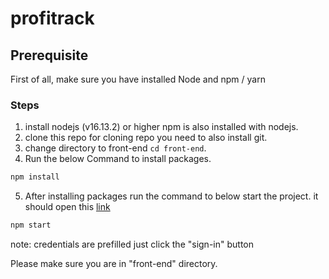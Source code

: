 # profitrack

## Prerequisite
First of all, make sure you have installed Node and npm / yarn

### Steps
1. install nodejs (v16.13.2) or higher npm is also installed with nodejs.
3. clone this repo for cloning repo you need to also install git.
4. change directory to front-end ``cd front-end``.
5. Run the below Command to install packages.

```bash
npm install
```
5. After installing packages run the command to below start the project. it should open this [link](http://localhost:3000/dashboard/ecommerce)
```bash
npm start
```
note: credentials are prefilled just click the "sign-in" button



Please make sure you are in "front-end" directory.
